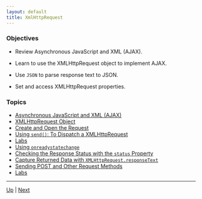 ```yaml
---
layout: default
title: XmlHttpRequest
---
```


### Objectives
* Review Asynchronous JavaScript and XML (AJAX).

* Learn to use the XMLHttpRequest object to implement AJAX.

* Use `JSON` to parse response text to JSON.

* Set and access XMLHttpRequest properties.

### Topics
*  [Asynchronous JavaScript and XML (AJAX)](ajax.md) 
*  [XMLHttpRequest Object](xhrObject.md) 
*  [Create and Open the Request](createAndOpenRequest.md) 
*  [Using `send()`: To Dispatch a XMLHttpRequest](send.md) 
*  [Labs](get-labs.md) 
*  [Using `onreadystatechange`](onReadyStateChange.md) 
*  [Checking the Response Status with the `status` Property](status.md) 
*  [Capture Returned Data with `XMLHttpRequest.responseText`](responseText.md) 
*  [Sending POST and Other Request Methods](post.md) 
*  [Labs](labs.md) 

<hr>

[Up](../README.md) | [Next](ajax.md)
